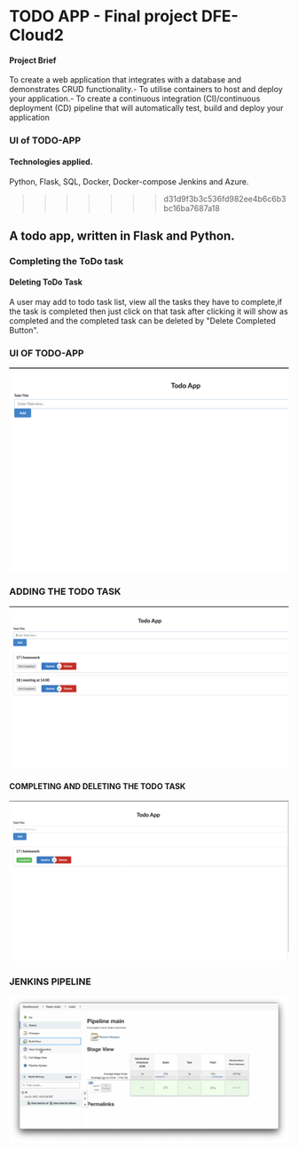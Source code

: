 # TODO APP - Final project DFE-Cloud2

#### Project Brief

To create a web application that integrates with a database and demonstrates CRUD functionality.- To utilise containers to host and deploy your application.- To create a continuous integration (CI)/continuous deployment (CD) pipeline that will automatically test, build and deploy your application


### UI of TODO-APP


#### Technologies applied.
Python, Flask, SQL, Docker, Docker-compose Jenkins and Azure.
>>>>>>> d31d9f3b3c536fd982ee4b6c6b3bc16ba7687a18

## A todo app, written in Flask and Python.


### Completing the ToDo task

#### Deleting ToDo Task

A user may add to todo task list, view all  the tasks they have to complete,if the task is completed then just click on that task after clicking it will show as completed and the completed task can be deleted by "Delete Completed Button".


### UI OF TODO-APP
![todoui](img/todo-app.png)

### ADDING THE TODO TASK 
![todoADD](img/todo-add.png)

#### COMPLETING AND DELETING THE TODO TASK
![tododelete](img/todo-delete.png)

### JENKINS PIPELINE
![PIPELINE](img/pipeline-pic.png)
